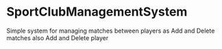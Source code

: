 # SportClubManagementSystem
Simple system for managing matches between players as Add and Delete matches also Add and Delete player 
